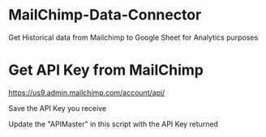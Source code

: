 # MailChimp-Data-Connector
Get Historical data from Mailchimp to Google Sheet for Analytics purposes


# Get API Key from MailChimp
https://us9.admin.mailchimp.com/account/api/

Save the API Key you receive

Update the "APIMaster" in this script with the API Key returned
